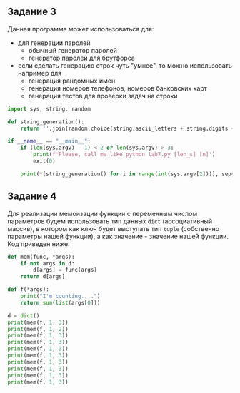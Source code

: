 ## Задание 3

Данная программа может использоваться для:
* для генерации паролей
    + обычный генератор паролей
    + генератор паролей для брутфорса
* если сделать генерацию строк чуть "умнее", то можно использовать например для
    + генерация рандомных имен
    + генерация номеров телефонов, номеров банковских карт
    + генерация тестов для проверки задач на строки

```python
import sys, string, random

def string_generation():
    return ''.join(random.choice(string.ascii_letters + string.digits + string.punctuation) for i in range(int(sys.argv[1])))

if __name__ == "__main__":
    if (len(sys.argv) - 1) < 2 or len(sys.argv) > 3:
        print(f'Please, call me like python lab7.py [len_s] [n]')
        exit(0)

    print(*[string_generation() for i in range(int(sys.argv[2]))], sep='\n')
```

## Задание 4

Для реализации мемоизации функции с переменным числом параметров будем использовать тип данных ```dict``` (ассоциативный массив), в котором как ключ будет выступать тип ```tuple``` (собственно параметры нашей функции), а как значение - значение нашей функции. Код приведен ниже.

```python
def mem(func, *args):
    if not args in d:
        d[args] = func(args)
    return d[args]

def f(*args):
    print("I'm counting....")
    return sum(list(args[0]))

d = dict()
print(mem(f, 1, 3))
print(mem(f, 1, 2))
print(mem(f, 1, 3))
print(mem(f, 1, 3))
print(mem(f, 1, 3))
print(mem(f, 1, 3))
print(mem(f, 1, 3))
print(mem(f, 1, 3))
print(mem(f, 1, 3))
print(mem(f, 1, 3))
```
